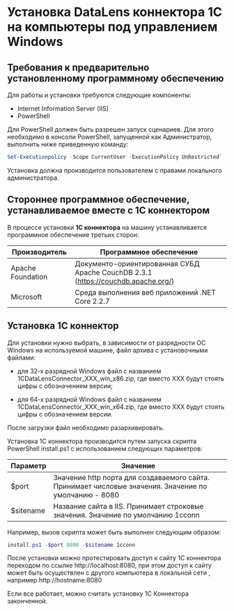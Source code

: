 # Установка DataLens коннектора 1С на компьютеры под управлением Windows

## Требования к предварительно установленному программному обеспечению

Для работы и установки требуются следующие компоненты:

- Internet Information Server (IIS)
- PowerShell

Для PowerShell должен быть разрешен запуск сценариев. Для этого необходимо в консоли PowerShell, запущенной как Администратор, выполнить ниже приведенную команду:

```powershell
Set-Executionpolicy -Scope CurrentUser -ExecutionPolicy UnRestricted`
```

Установка должна производится пользователем с правами локального администратора.

## Стороннее программное обеспечение, устанавливаемое вместе с 1С коннектором

В процессе установки **1С коннектора** на машину устанавливается программное обеспечение третьих сторон:

| Производитель     | Программное обеспечение                                      |
| ----------------- | ------------------------------------------------------------ |
| Apache Foundation | Документо-ориентированная СУБД Apache CouchDB 2.3.1 (https://couchdb.apache.org/) |
| Microsoft         | Среда выполнения веб приложений .NET Core 2.2.7              |

## Установка 1С коннектор

Для установки нужно выбрать, в зависимости от разрядности ОС Windows на используемой машине, файл архива с установочными файлами:

- для 32-х разрядной Windows файл с названием 1CDataLensConnector_XXX_win_x86.zip, где вместо XXX будут стоять цифры с обозначением версии;

- для 64-х разрядной Windows файл с названием 1CDataLensConnector_XXX_win_x64.zip, где вместо XXX будут стоять цифры с обозначением версии.

После загрузки файл необходимо разархивировать. 

Установка 1С коннектора производится путем запуска скрипта PowerShell install.ps1 с использованием следующих параметров:

| Параметр  | Значение                                                     |
| --------- | ------------------------------------------------------------ |
| $port     | Значение http порта для создаваемого сайта. Принимает числовые значения. Значение по умолчанию - 8080 |
| $sitename | Название сайта в IIS. Принимает строковые значения. Значение по умолчанию 1cconn |

Например, вызов скрипта может быть выполнен следующим образом:

```powershell
install.ps1 -$port 8080 -$sitename 1cconn
```

После установки можно протестировать доступ к сайту 1С коннектора переходом по ссылке http://localhost:8080, при этом доступ к сайту может быть осуществлен с другого компьютера в локальной сети , например http://hostname:8080

Если все работает, можно считать установку 1С Коннектора законченной.

